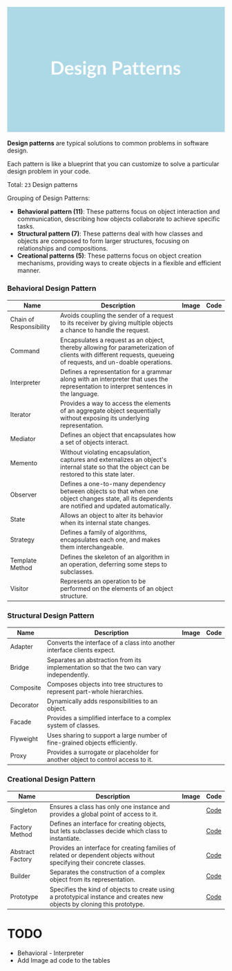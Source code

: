 ![Design Patterns](./Design%20Patterns.png)

**Design patterns** are typical solutions to common problems in software design.

Each pattern is like a blueprint that you can customize to solve a particular design problem in your code.

Total: `23` Design patterns

Grouping of Design Patterns:

- **Behavioral pattern (11)**: These patterns focus on object interaction and communication, describing how objects collaborate to achieve specific tasks.
- **Structural pattern (7)**: These patterns deal with how classes and objects are composed to form larger structures, focusing on relationships and compositions.
- **Creational patterns (5)**: These patterns focus on object creation mechanisms, providing ways to create objects in a flexible and efficient manner.

### Behavioral Design Pattern

| Name                    | Description                                                                                                                                                    | Image | Code |
| ----------------------- | -------------------------------------------------------------------------------------------------------------------------------------------------------------- | ----- | ---- |
| Chain of Responsibility | Avoids coupling the sender of a request to its receiver by giving multiple objects a chance to handle the request.                                             |       |      |
| Command                 | Encapsulates a request as an object, thereby allowing for parameterization of clients with different requests, queueing of requests, and un-doable operations. |       |      |
| Interpreter             | Defines a representation for a grammar along with an interpreter that uses the representation to interpret sentences in the language.                          |       |      |
| Iterator                | Provides a way to access the elements of an aggregate object sequentially without exposing its underlying representation.                                      |       |      |
| Mediator                | Defines an object that encapsulates how a set of objects interact.                                                                                             |       |      |
| Memento                 | Without violating encapsulation, captures and externalizes an object's internal state so that the object can be restored to this state later.                  |       |      |
| Observer                | Defines a one-to-many dependency between objects so that when one object changes state, all its dependents are notified and updated automatically.             |       |      |
| State                   | Allows an object to alter its behavior when its internal state changes.                                                                                        |       |      |
| Strategy                | Defines a family of algorithms, encapsulates each one, and makes them interchangeable.                                                                         |       |      |
| Template Method         | Defines the skeleton of an algorithm in an operation, deferring some steps to subclasses.                                                                      |       |      |
| Visitor                 | Represents an operation to be performed on the elements of an object structure.                                                                                |       |      |

### Structural Design Pattern

| Name      | Description                                                                              | Image | Code |
| --------- | ---------------------------------------------------------------------------------------- | ----- | ---- |
| Adapter   | Converts the interface of a class into another interface clients expect.                 |       |      |
| Bridge    | Separates an abstraction from its implementation so that the two can vary independently. |       |      |
| Composite | Composes objects into tree structures to represent part-whole hierarchies.               |       |      |
| Decorator | Dynamically adds responsibilities to an object.                                          |       |      |
| Facade    | Provides a simplified interface to a complex system of classes.                          |       |      |
| Flyweight | Uses sharing to support a large number of fine-grained objects efficiently.              |       |      |
| Proxy     | Provides a surrogate or placeholder for another object to control access to it.          |       |      |

### Creational Design Pattern

| Name             | Description                                                                                                              | Image | Code                                  |
| ---------------- | ------------------------------------------------------------------------------------------------------------------------ | ----- | ------------------------------------- |
| Singleton        | Ensures a class has only one instance and provides a global point of access to it.                                       |       | [Code](23-creational-singleton)       |
| Factory Method   | Defines an interface for creating objects, but lets subclasses decide which class to instantiate.                        |       | [Code](20-creational-factoryMethod)   |
| Abstract Factory | Provides an interface for creating families of related or dependent objects without specifying their concrete classes.   |       | [Code](21-creational-abstractFactory) |
| Builder          | Separates the construction of a complex object from its representation.                                                  |       | [Code](22-creational-builder)         |
| Prototype        | Specifies the kind of objects to create using a prototypical instance and creates new objects by cloning this prototype. |       | [Code](19-creational-prototype)       |

# TODO

- Behavioral - Interpreter
- Add Image ad code to the tables
